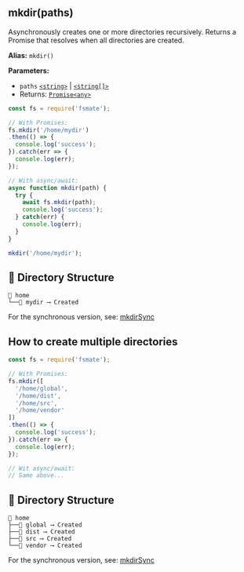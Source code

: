 ## mkdir(paths)

Asynchronously creates one or more directories recursively. Returns a Promise that resolves when all directories are created.

**Alias:** `mkdir()`

**Parameters:**

- `paths` [`<string>`](https://developer.mozilla.org/en-US/docs/Web/JavaScript/Guide/Data_structures#string_type) | [`<string[]>`](https://developer.mozilla.org/en-US/docs/Web/JavaScript/Reference/Global_Objects/Array)
- Returns: [`Promise<any>`](https://developer.mozilla.org/en-US/docs/Web/JavaScript/Reference/Global_Objects/Promise)


```js
const fs = require('fsmate');

// With Promises:
fs.mkdir('/home/mydir')
.then(() => {
  console.log('success');
}).catch(err => {
  console.log(err);
});

// With async/await:
async function mkdir(path) {
  try {
    await fs.mkdir(path);
    console.log('success');
  } catch(err) {
    console.log(err);
  }
}

mkdir('/home/mydir');
```

## 📁 Directory Structure

```
📁 home
└──📁 mydir ⟶ Created
```

For the synchronous version, see: [mkdirSync](./mkdirSync.md)

## How to create multiple directories

```js
const fs = require('fsmate');

// With Promises:
fs.mkdir([
  '/home/global',
  '/home/dist',
  '/home/src',
  '/home/vendor'
])
.then(() => {
  console.log('success');
}).catch(err => {
  console.log(err);
});

// Wit async/await:
// Same above...
```

## 📁 Directory Structure

```
📁 home
├──📁 global ⟶ Created
├──📁 dist ⟶ Created
├──📁 src ⟶ Created
└──📁 vendor ⟶ Created
```

For the synchronous version, see: [mkdirSync](./mkdirSync.md)